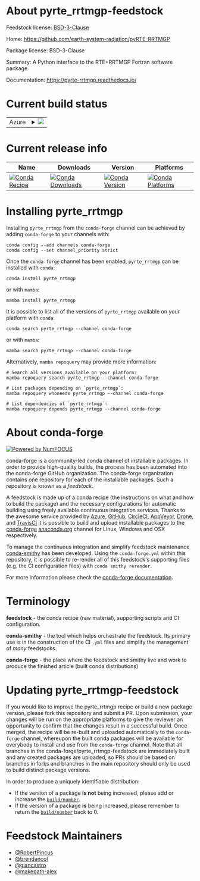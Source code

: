 About pyrte_rrtmgp-feedstock
============================

Feedstock license: [BSD-3-Clause](https://github.com/conda-forge/pyrte_rrtmgp-feedstock/blob/main/LICENSE.txt)

Home: https://github.com/earth-system-radiation/pyRTE-RRTMGP

Package license: BSD-3-Clause

Summary: A Python interface to the RTE+RRTMGP Fortran software package.

Documentation: https://pyrte-rrtmgp.readthedocs.io/

Current build status
====================


<table>
    
  <tr>
    <td>Azure</td>
    <td>
      <details>
        <summary>
          <a href="https://dev.azure.com/conda-forge/feedstock-builds/_build/latest?definitionId=24100&branchName=main">
            <img src="https://dev.azure.com/conda-forge/feedstock-builds/_apis/build/status/pyrte_rrtmgp-feedstock?branchName=main">
          </a>
        </summary>
        <table>
          <thead><tr><th>Variant</th><th>Status</th></tr></thead>
          <tbody><tr>
              <td>linux_64_numpy2.0python3.10.____cpython</td>
              <td>
                <a href="https://dev.azure.com/conda-forge/feedstock-builds/_build/latest?definitionId=24100&branchName=main">
                  <img src="https://dev.azure.com/conda-forge/feedstock-builds/_apis/build/status/pyrte_rrtmgp-feedstock?branchName=main&jobName=linux&configuration=linux%20linux_64_numpy2.0python3.10.____cpython" alt="variant">
                </a>
              </td>
            </tr><tr>
              <td>linux_64_numpy2.0python3.11.____cpython</td>
              <td>
                <a href="https://dev.azure.com/conda-forge/feedstock-builds/_build/latest?definitionId=24100&branchName=main">
                  <img src="https://dev.azure.com/conda-forge/feedstock-builds/_apis/build/status/pyrte_rrtmgp-feedstock?branchName=main&jobName=linux&configuration=linux%20linux_64_numpy2.0python3.11.____cpython" alt="variant">
                </a>
              </td>
            </tr><tr>
              <td>linux_64_numpy2.0python3.12.____cpython</td>
              <td>
                <a href="https://dev.azure.com/conda-forge/feedstock-builds/_build/latest?definitionId=24100&branchName=main">
                  <img src="https://dev.azure.com/conda-forge/feedstock-builds/_apis/build/status/pyrte_rrtmgp-feedstock?branchName=main&jobName=linux&configuration=linux%20linux_64_numpy2.0python3.12.____cpython" alt="variant">
                </a>
              </td>
            </tr><tr>
              <td>linux_64_numpy2.0python3.9.____cpython</td>
              <td>
                <a href="https://dev.azure.com/conda-forge/feedstock-builds/_build/latest?definitionId=24100&branchName=main">
                  <img src="https://dev.azure.com/conda-forge/feedstock-builds/_apis/build/status/pyrte_rrtmgp-feedstock?branchName=main&jobName=linux&configuration=linux%20linux_64_numpy2.0python3.9.____cpython" alt="variant">
                </a>
              </td>
            </tr><tr>
              <td>linux_64_numpy2python3.13.____cp313</td>
              <td>
                <a href="https://dev.azure.com/conda-forge/feedstock-builds/_build/latest?definitionId=24100&branchName=main">
                  <img src="https://dev.azure.com/conda-forge/feedstock-builds/_apis/build/status/pyrte_rrtmgp-feedstock?branchName=main&jobName=linux&configuration=linux%20linux_64_numpy2python3.13.____cp313" alt="variant">
                </a>
              </td>
            </tr>
          </tbody>
        </table>
      </details>
    </td>
  </tr>
</table>

Current release info
====================

| Name | Downloads | Version | Platforms |
| --- | --- | --- | --- |
| [![Conda Recipe](https://img.shields.io/badge/recipe-pyrte_rrtmgp-green.svg)](https://anaconda.org/conda-forge/pyrte_rrtmgp) | [![Conda Downloads](https://img.shields.io/conda/dn/conda-forge/pyrte_rrtmgp.svg)](https://anaconda.org/conda-forge/pyrte_rrtmgp) | [![Conda Version](https://img.shields.io/conda/vn/conda-forge/pyrte_rrtmgp.svg)](https://anaconda.org/conda-forge/pyrte_rrtmgp) | [![Conda Platforms](https://img.shields.io/conda/pn/conda-forge/pyrte_rrtmgp.svg)](https://anaconda.org/conda-forge/pyrte_rrtmgp) |

Installing pyrte_rrtmgp
=======================

Installing `pyrte_rrtmgp` from the `conda-forge` channel can be achieved by adding `conda-forge` to your channels with:

```
conda config --add channels conda-forge
conda config --set channel_priority strict
```

Once the `conda-forge` channel has been enabled, `pyrte_rrtmgp` can be installed with `conda`:

```
conda install pyrte_rrtmgp
```

or with `mamba`:

```
mamba install pyrte_rrtmgp
```

It is possible to list all of the versions of `pyrte_rrtmgp` available on your platform with `conda`:

```
conda search pyrte_rrtmgp --channel conda-forge
```

or with `mamba`:

```
mamba search pyrte_rrtmgp --channel conda-forge
```

Alternatively, `mamba repoquery` may provide more information:

```
# Search all versions available on your platform:
mamba repoquery search pyrte_rrtmgp --channel conda-forge

# List packages depending on `pyrte_rrtmgp`:
mamba repoquery whoneeds pyrte_rrtmgp --channel conda-forge

# List dependencies of `pyrte_rrtmgp`:
mamba repoquery depends pyrte_rrtmgp --channel conda-forge
```


About conda-forge
=================

[![Powered by
NumFOCUS](https://img.shields.io/badge/powered%20by-NumFOCUS-orange.svg?style=flat&colorA=E1523D&colorB=007D8A)](https://numfocus.org)

conda-forge is a community-led conda channel of installable packages.
In order to provide high-quality builds, the process has been automated into the
conda-forge GitHub organization. The conda-forge organization contains one repository
for each of the installable packages. Such a repository is known as a *feedstock*.

A feedstock is made up of a conda recipe (the instructions on what and how to build
the package) and the necessary configurations for automatic building using freely
available continuous integration services. Thanks to the awesome service provided by
[Azure](https://azure.microsoft.com/en-us/services/devops/), [GitHub](https://github.com/),
[CircleCI](https://circleci.com/), [AppVeyor](https://www.appveyor.com/),
[Drone](https://cloud.drone.io/welcome), and [TravisCI](https://travis-ci.com/)
it is possible to build and upload installable packages to the
[conda-forge](https://anaconda.org/conda-forge) [anaconda.org](https://anaconda.org/)
channel for Linux, Windows and OSX respectively.

To manage the continuous integration and simplify feedstock maintenance
[conda-smithy](https://github.com/conda-forge/conda-smithy) has been developed.
Using the ``conda-forge.yml`` within this repository, it is possible to re-render all of
this feedstock's supporting files (e.g. the CI configuration files) with ``conda smithy rerender``.

For more information please check the [conda-forge documentation](https://conda-forge.org/docs/).

Terminology
===========

**feedstock** - the conda recipe (raw material), supporting scripts and CI configuration.

**conda-smithy** - the tool which helps orchestrate the feedstock.
                   Its primary use is in the construction of the CI ``.yml`` files
                   and simplify the management of *many* feedstocks.

**conda-forge** - the place where the feedstock and smithy live and work to
                  produce the finished article (built conda distributions)


Updating pyrte_rrtmgp-feedstock
===============================

If you would like to improve the pyrte_rrtmgp recipe or build a new
package version, please fork this repository and submit a PR. Upon submission,
your changes will be run on the appropriate platforms to give the reviewer an
opportunity to confirm that the changes result in a successful build. Once
merged, the recipe will be re-built and uploaded automatically to the
`conda-forge` channel, whereupon the built conda packages will be available for
everybody to install and use from the `conda-forge` channel.
Note that all branches in the conda-forge/pyrte_rrtmgp-feedstock are
immediately built and any created packages are uploaded, so PRs should be based
on branches in forks and branches in the main repository should only be used to
build distinct package versions.

In order to produce a uniquely identifiable distribution:
 * If the version of a package **is not** being increased, please add or increase
   the [``build/number``](https://docs.conda.io/projects/conda-build/en/latest/resources/define-metadata.html#build-number-and-string).
 * If the version of a package **is** being increased, please remember to return
   the [``build/number``](https://docs.conda.io/projects/conda-build/en/latest/resources/define-metadata.html#build-number-and-string)
   back to 0.

Feedstock Maintainers
=====================

* [@RobertPincus](https://github.com/RobertPincus/)
* [@brendancol](https://github.com/brendancol/)
* [@giancastro](https://github.com/giancastro/)
* [@makepath-alex](https://github.com/makepath-alex/)
